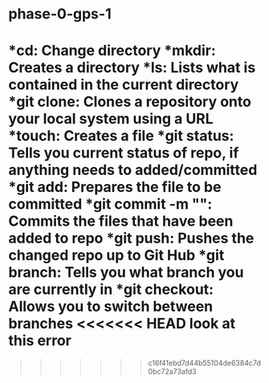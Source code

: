 # phase-0-gps-1

*cd: Change directory
*mkdir: Creates a directory
*ls: Lists what is contained in the current directory
*git clone: Clones a repository onto your local system using a URL
*touch: Creates a file
*git status: Tells you current status of repo, if anything needs to added/committed
*git add: Prepares the file to be committed
*git commit -m "": Commits the files that have been added to repo
*git push: Pushes the changed repo up to Git Hub
*git branch: Tells you what branch you are currently in
*git checkout: Allows you to switch between branches
<<<<<<< HEAD
look at this error
=======
>>>>>>> c16f41ebd7d44b55104de6384c7d0bc72a73afd3
